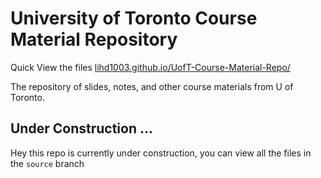 # University of Toronto Course Material Repository

Quick View the files <a href="https://lihd1003.github.io/UofT-Course-Material-Repo/">lihd1003.github.io/UofT-Course-Material-Repo/</a>

The repository of slides, notes, and other course materials from U of Toronto. 

## Under Construction ...
Hey this repo is currently under construction, you can view all the files in the `source` branch
